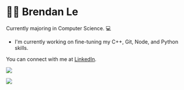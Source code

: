# 👨‍💻 Brendan Le
Currently majoring in Computer Science. 💻

- I'm currently working on fine-tuning my C++, Git, Node, and Python skills.

You can connect with me at [LinkedIn](https://www.linkedin.com/in/3brendan/).

<p>
    <img align="center" src="https://github-readme-stats.vercel.app/api?username=3brendan&show_icons=true&count_private=true&theme=moltack&hide=stars,prs&show_icons=true"/>
</p>

<p>
    <img align="center" src="https://streak-stats.demolab.com?user=3brendan&theme=darcula&hide_border=true"/>
</p>

